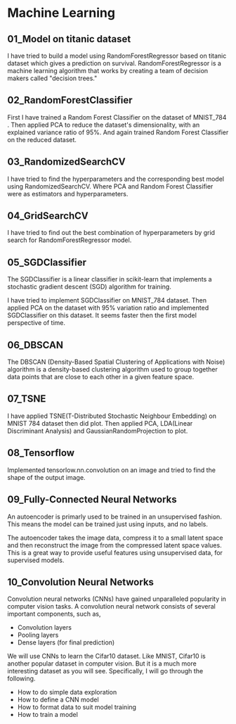 # Machine Learning 
## 01_Model on titanic dataset
I have tried to build a model using RandomForestRegressor based on titanic dataset which gives a prediction on survival. RandomForestRegressor is a machine learning algorithm that works by creating a team of decision makers called "decision trees." 


## 02_RandomForestClassifier
First I have trained a Random Forest Classifier on the dataset of MNIST_784 . Then applied PCA to reduce the dataset's dimensionality, with an explained variance ratio of 95%. And again trained Random Forest Classifier on the reduced dataset.


## 03_RandomizedSearchCV
I have tried to find the hyperparameters and the corresponding best model using RandomizedSearchCV. Where PCA and Random Forest Classifier were as estimators and hyperparameters.


## 04_GridSearchCV
I have tried to find out the best combination of hyperparameters by grid search for RandomForestRegressor model.


## 05_SGDClassifier
The SGDClassifier is a linear classifier in scikit-learn that implements a stochastic gradient descent (SGD) algorithm for training.

I have tried to implement SGDClassifier on MNIST_784 dataset. Then applied PCA on the dataset with 95% variation ratio and implemented SGDClassifier on this dataset. It seems faster then the first model perspective of time.


## 06_DBSCAN
The DBSCAN (Density-Based Spatial Clustering of Applications with Noise) algorithm is a density-based clustering algorithm used to group together data points that are close to each other in a given feature space.


## 07_TSNE
I have applied TSNE(T-Distributed Stochastic Neighbour Embedding) on MNIST 784 dataset then did plot. Then applied PCA, LDA(Linear Discriminant Analysis) and GaussianRandomProjection to plot.


## 08_Tensorflow
Implemented tensorlow.nn.convolution on an image and tried to find the shape of the output image.



## 09_Fully-Connected Neural Networks
An autoencoder is primarly used to be trained in an unsupervised fashion. This means the model can be trained just using inputs, and no labels. 

The autoencoder takes the image data, compress it to a small latent space and then reconstruct the image from the compressed latent space values. This is a great way to provide useful features using unsupervised data, for supervised models.



## 10_Convolution Neural Networks

Convolution neural networks (CNNs) have gained unparalleled popularity in computer vision tasks. A convolution neural network consists of several important components, such as,

* Convolution layers
* Pooling layers
* Dense layers (for final prediction)

We will use CNNs to learn the Cifar10 dataset. Like MNIST, Cifar10 is another popular dataset in computer vision. But it is a much more interesting dataset as you will see. Specifically, I will go through the following.

* How to do simple data exploration
* How to define a CNN model
* How to format data to suit model training
* How to train a model